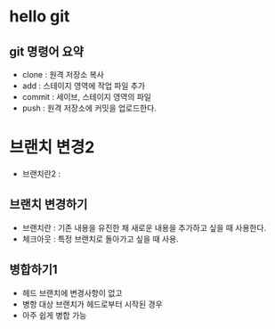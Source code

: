 # hello git

## git 명령어 요약

- clone : 원격 저장소 복사
- add : 스테이지 영역에 작업 파일 추가
- commit : 세이브, 스테이지 영역의 파일
- push : 원격 저장소에 커밋을 업로드한다.


# 브랜치 변경2

- 브랜치란2 : 

## 브랜치 변경하기

- 브랜치란 : 기존 내용을 유진한 채 새로운 내용을 추가하고 싶을 때 사용한다.
- 체크아웃 : 특정 브랜치로 돌아가고 싶을 때 사용.


## 병합하기1

- 헤드 브랜치에 변경사항이 없고
- 병항 대상 브랜치가 헤드로부터 시작된 경우
- 아주 쉽게 병합 가능
